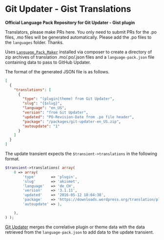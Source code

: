 # Git Updater - Gist Translations

**Official Language Pack Repository for Git Updater - Gist plugin**

Translators, please make PRs here. You only need to submit PRs for the .po files, .mo files will be generated automatically. Please add the .po files to the `languages` folder. Thanks.

Uses [`Language_Pack_Maker`](https://github.com/afragen/language-pack-maker) installed via composer to create a directory of zip archives of translation .mo/.po/.json files and a `language-pack.json` file containing data to pass to GitHub Updater.

The format of the generated JSON file is as follows.

```json
[
  {
    "translations": [
      {
        "type": "(plugin|theme) from Git Updater",
        "slug": "{$slug}",
        "language": "en_US",
        "version": "from Git Updater",
        "updated": "PO-Revision-Date from .po file header",
        "package": "/packages/git-updater-en_US.zip",
        "autoupdate": "1"
      }
    ]
  }
]
```

The update transient expects the `$transient->translations` in the following format.

```php
$transient->translations( array(
	0 => array(
		'type'       => 'plugin',
		'slug'       => 'akismet',
		'language'   => 'de_CH',
		'version'    => '3.1.11',
		'updated'    => '2016-05-12 18:04:38',
		'package'    => 'https://downloads.wordpress.org/translation/plugin/akismet/3.1.11/de_CH.zip',
		'autoupdate' => 1,

	),
) );
```

[Git Updater](https://github.com/afragen/git-updater) merges the correlative plugin or theme data with the data retrieved from the `language-pack.json` to add data to the update transient.
